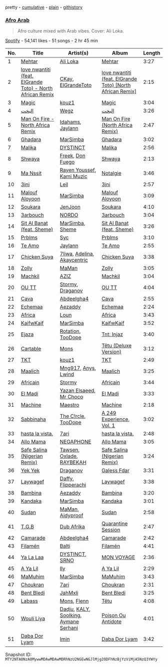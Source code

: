 pretty - [cumulative](/playlists/cumulative/37i9dQZF1DWSSgVr1ITJve.md) - [plain](/playlists/plain/37i9dQZF1DWSSgVr1ITJve) - [githistory](https://github.githistory.xyz/mackorone/spotify-playlist-archive/blob/main/playlists/plain/37i9dQZF1DWSSgVr1ITJve)

### [Afro Arab](https://open.spotify.com/playlist/37i9dQZF1DWSSgVr1ITJve)

> Afro culture mixed with Arab vibes\. Cover: Ali Loka.

[Spotify](https://open.spotify.com/user/spotify) - 54,141 likes - 51 songs - 2 hr 45 min

| No. | Title | Artist(s) | Album | Length |
|---|---|---|---|---|
| 1 | [Mehtar](https://open.spotify.com/track/0HOuIvqIhg8gmLSmh8tbOD) | [Ali Loka](https://open.spotify.com/artist/2llLuXpn4BLMUltSxkkcJ1) | [Mehtar](https://open.spotify.com/album/0JuLiEE1xg9UPf9M6KHqC7) | 3:27 |
| 2 | [love nwantiti \(feat\. ElGrande Toto\) \- North African Remix](https://open.spotify.com/track/1EYeZGTMCjV7uVey5fNWXM) | [CKay](https://open.spotify.com/artist/048LktY5zMnakWq7PTtFrz), [ElGrandeToto](https://open.spotify.com/artist/4BFLElxtBEdsdwGA1kHTsx) | [love nwantiti \(feat\. ElGrande Toto\) \[North African Remix\]](https://open.spotify.com/album/6Gyni4addCtIY57Cxulegg) | 2:15 |
| 3 | [Magic](https://open.spotify.com/track/6L1hnXrPSKAoOFmdOA8ANa) | [kouz1](https://open.spotify.com/artist/3siTsIx6IEreSUva7pVnZ8) | [Magic](https://open.spotify.com/album/1hAdTf1gymTuoTlBd2RQfA) | 3:04 |
| 4 | [البخت](https://open.spotify.com/track/5kdlxZ5skOYY3VK8RlfEIZ) | [Wegz](https://open.spotify.com/artist/4BKC2HOGEqtYz2Xbgp9N1q) | [البخت](https://open.spotify.com/album/5EvIl5WEwCtuWwQY66s5O5) | 3:26 |
| 5 | [Man On Fire \- North Africa Remix](https://open.spotify.com/track/416C8Z5XpYe3Bw6ARnFieF) | [Idahams](https://open.spotify.com/artist/6jPVueiSr0OHgVetuTuv5O), [Jaylann](https://open.spotify.com/artist/27vSXvM0Ht2xGwRUUwpBAg) | [Man On Fire \(North Africa Remix\)](https://open.spotify.com/album/3IdsPL40Zv0UQfWpCRoPtk) | 2:47 |
| 6 | [Ghadara](https://open.spotify.com/track/6v9jNH12jMdwX11d1Hjj4f) | [MarSimba](https://open.spotify.com/artist/04mOXDs7deriXMuchiI48W) | [Ghadara](https://open.spotify.com/album/12AoBSJdRUTki8mNWS6VOR) | 3:02 |
| 7 | [Malika](https://open.spotify.com/track/5zecrB7Yub6a6tHY3LFQq5) | [DYSTINCT](https://open.spotify.com/artist/1cKyknhftNKXCjMBd2hDrG) | [Malika](https://open.spotify.com/album/3uhcblhut5YjsCAt8XJKQ2) | 2:56 |
| 8 | [Shwaya](https://open.spotify.com/track/5icfspjoebfUNF7gBYY8r0) | [Freek](https://open.spotify.com/artist/3mDNOQ147emFZ8WK7Fa2nI), [Don Fuego](https://open.spotify.com/artist/1yMnbFn2UuiDitvAcvPen5) | [Shwaya](https://open.spotify.com/album/7JiO5q933nOd6of0iMOg55) | 2:13 |
| 9 | [Ma Nssit](https://open.spotify.com/track/1TV0wz0iAOiPMETEK8ywhl) | [Rayen Youssef](https://open.spotify.com/artist/3rN1K1PmBAEbbdg2sOP2Pk), [Kami Muzic](https://open.spotify.com/artist/7gwxgj3x9nJirsEwckTIms) | [Notalgie](https://open.spotify.com/album/6OqhouMSH01qp4CNl1VXYQ) | 3:46 |
| 10 | [3ini](https://open.spotify.com/track/2M1Xc54nz93rStrYVA3lzU) | [Leil](https://open.spotify.com/artist/1qSYFEqGFLFOACQJqebin3) | [3ini](https://open.spotify.com/album/7swsJlf5q3FSqn3MIQjQBa) | 2:57 |
| 11 | [Malouf Aloyoon](https://open.spotify.com/track/1iPfE8bCIqQWqkL1Pu6eN7) | [MarSimba](https://open.spotify.com/artist/04mOXDs7deriXMuchiI48W) | [Malouf Aloyoon](https://open.spotify.com/album/2Qb6m4mcj9PXwNBf7l0FI2) | 3:09 |
| 12 | [Soukara](https://open.spotify.com/track/4E9W5CF1SVwRrYX8xZ7H2x) | [JenJoon](https://open.spotify.com/artist/5EueujjeEpYjmaQbAuaetK) | [Soukara](https://open.spotify.com/album/0cdBTS4wd4T2k7Bwpw1eP0) | 4:10 |
| 13 | [3arbouch](https://open.spotify.com/track/01CJo2bZ28t0rtcWxmfGfw) | [NORDO](https://open.spotify.com/artist/44qTyRXwTktHVC0X1FGnJn) | [3arbouch](https://open.spotify.com/album/1xlz69ZMzryJjXvdJnpy0H) | 3:04 |
| 14 | [Sit Al Banat \(feat\. Sheme\)](https://open.spotify.com/track/6epkYhfZvmAYz6dbAgP2Jw) | [MarSimba](https://open.spotify.com/artist/04mOXDs7deriXMuchiI48W), [Sheme](https://open.spotify.com/artist/5XKKqryFZZpWO2oVEbBesD) | [Sit Al Banat \(feat\. Sheme\)](https://open.spotify.com/album/7gwGg3MoOvIUPe0kQ4lonz) | 3:26 |
| 15 | [Prblms](https://open.spotify.com/track/4Nm7SrYl6iaJ2wP1qLging) | [Syc](https://open.spotify.com/artist/6IayXElM5gfjgyWj9Ipbiu) | [Prblms](https://open.spotify.com/album/5ZbdbOFkiDW6puijGldPY5) | 3:10 |
| 16 | [Te Amo](https://open.spotify.com/track/2vzkvVC45Q5zZQm6WWoyfB) | [Jaylann](https://open.spotify.com/artist/27vSXvM0Ht2xGwRUUwpBAg) | [Te Amo](https://open.spotify.com/album/55tZQkSyOWHKFVjrn5dzU1) | 2:55 |
| 17 | [Chicken Suya](https://open.spotify.com/track/3JMLMptbTHOgpJgUIPtGm4) | [7liwa](https://open.spotify.com/artist/7fmcLXdUj5tVr806b7Uzt3), [Adelina](https://open.spotify.com/artist/12HPGkAcwXHo1Mqsh0iznm), [Akaycentric](https://open.spotify.com/artist/4WRW8rUNEHVtkRBFIopZRX) | [Chicken Suya](https://open.spotify.com/album/3ACdkkAHbDJL4XLgzGTYMN) | 3:38 |
| 18 | [Zolly](https://open.spotify.com/track/1z8YwyE42mqwSASmIfRPxM) | [MaMan](https://open.spotify.com/artist/4OGMVOTexmW4hEV4bZMX30) | [Zolly](https://open.spotify.com/album/1MCeFq71zfZWqHzlBAresm) | 3:05 |
| 19 | [Machkil](https://open.spotify.com/track/6goZXeNAQ5iz93sBryfnM5) | [AZIZ](https://open.spotify.com/artist/5H9SD8G9bzq2ki0zZIKD2b) | [Machkil](https://open.spotify.com/album/0zTEsPSiHwxXkI9AhPrGQF) | 3:04 |
| 20 | [OU TT](https://open.spotify.com/track/7JotlZMd14McnZK1WcIdYX) | [Stormy](https://open.spotify.com/artist/5Do9u0GoN4gFn6Nk8NGDhh), [Draganov](https://open.spotify.com/artist/2g8Pu5gVtDpkYGsP3RLepJ) | [OU TT](https://open.spotify.com/album/5UPztfSCllKM7sHwKcHL45) | 4:04 |
| 21 | [Cava](https://open.spotify.com/track/0b5kfpiTDnHLu4vjh240gW) | [Abdeelgha4](https://open.spotify.com/artist/714WB17jXnpvAmSRQJpYGv) | [Cava](https://open.spotify.com/album/0jg01ov7uPakGjnNftHvvT) | 2:55 |
| 22 | [Echemaa](https://open.spotify.com/track/779HmAwLrCbbPGQXaVXUsZ) | [Aezaddy](https://open.spotify.com/artist/2EKF1Ek1qKKDzYfeBq9Y3i) | [Echemaa](https://open.spotify.com/album/1M3mHlbXyEAwS3ygFxRDhS) | 2:24 |
| 23 | [Africa](https://open.spotify.com/track/2VQoGtt4uLmv5qTpei7BgB) | [Loun](https://open.spotify.com/artist/7owHrEghIYMf5fTVPPwkVB) | [Africa](https://open.spotify.com/album/1fAwh435ehVSq2uEuNJsZb) | 3:43 |
| 24 | [KaifwKaif](https://open.spotify.com/track/0Yshg5nqSx37wUIcnJZspZ) | [MarSimba](https://open.spotify.com/artist/04mOXDs7deriXMuchiI48W) | [KaifwKaif](https://open.spotify.com/album/5BChrGS1AszY05fG7v4uSm) | 3:52 |
| 25 | [Ejaza](https://open.spotify.com/track/5gZV4PSCLqcDVPklLfqmHk) | [Rotation](https://open.spotify.com/artist/3juZpBl6TvM4KdFKFRj4So), [TooDope](https://open.spotify.com/artist/7D0M64Ii5Iv83dlQ50PMnd) | [Tnt: Injaz](https://open.spotify.com/album/08nO4dVa88kyXFzL89vMVf) | 3:40 |
| 26 | [Cartable](https://open.spotify.com/track/0L1amLwBWnkKWJsNrOC2Y2) | [Mons](https://open.spotify.com/artist/7douYKOyzk9ZRvGFu9UOnm) | [Têtu \(Deluxe Version\)](https://open.spotify.com/album/57LaqfE51kDdWhhWtjfn71) | 3:12 |
| 27 | [TKT](https://open.spotify.com/track/2ET8K5jJLaCCRn7M6u2ExO) | [kouz1](https://open.spotify.com/artist/3siTsIx6IEreSUva7pVnZ8) | [TKT](https://open.spotify.com/album/3p7wvvIX1IdeCtuJ24aXiS) | 2:49 |
| 28 | [Maalich](https://open.spotify.com/track/0jUPTAe0FAHcxnWh90SysJ) | [Mng917](https://open.spotify.com/artist/2PcEZiroZNJhGwc7h2ou0V), [Anys](https://open.spotify.com/artist/1YjFEw5PirL57vHDoCMkhw), [Lwind](https://open.spotify.com/artist/7FKJkQg0IVsjN3r4m60rl9) | [Maalich](https://open.spotify.com/album/5UF4EOwp1LcK3kSx8KxEYX) | 3:25 |
| 29 | [Africain](https://open.spotify.com/track/2SUjVxW58Oof4jbBt8oe5c) | [Stormy](https://open.spotify.com/artist/5Do9u0GoN4gFn6Nk8NGDhh) | [Africain](https://open.spotify.com/album/0iRz9kDeFzcbXinRnk0jMh) | 3:44 |
| 30 | [El Madi](https://open.spotify.com/track/2nqE5xiKvAJgfKzDlA7Fk5) | [Yazan Elsaeed](https://open.spotify.com/artist/7a6aLOJH8iBCd0JSH78F4k), [Mr Choco](https://open.spotify.com/artist/6Gm8ZCNMGwbLcM5snYUr5v) | [El Madi](https://open.spotify.com/album/1vBQ92dp5JxEDDlckKfvRk) | 3:33 |
| 31 | [Machine](https://open.spotify.com/track/0sPSSoP7c0XA2amzNyMGCl) | [Maestro](https://open.spotify.com/artist/3AedzP6n5KkqwyseKI5XOF) | [Machine](https://open.spotify.com/album/3x7jdeopuJuMe3Z8yuiiwg) | 2:18 |
| 32 | [Sabbinaha](https://open.spotify.com/track/4q7MWhLldYu7gyXRoHax5g) | [The C!rcle](https://open.spotify.com/artist/0O2a7rwD6h8c5atrT84A5F), [TooDope](https://open.spotify.com/artist/7D0M64Ii5Iv83dlQ50PMnd) | [A 249 Experience, Vol\. 1](https://open.spotify.com/album/5aPoFtmnkmYctV1f1vlVfI) | 3:02 |
| 33 | [hasta la vista.](https://open.spotify.com/track/3uwmEuilZP6sA0TLLNxd9x) | [7ari](https://open.spotify.com/artist/292jMVlKq180yzi8WRaVU6) | [hasta la vista.](https://open.spotify.com/album/6eOrS43L3EuwK6ZmFYRt1W) | 2:48 |
| 34 | [Allo Mama](https://open.spotify.com/track/0X3j7PKZYinokK4csqWKdZ) | [NEGAPHONE](https://open.spotify.com/artist/3Sfm2ZwC8k4XhMMJpP4hgM) | [Allo Mama](https://open.spotify.com/album/4eInwPKDlzgMU0c9s90UdV) | 3:05 |
| 35 | [Safe Salina \(Nigerian Remix\)](https://open.spotify.com/track/1d73hFKVz2vvTMxLvqqzjx) | [Tawsen](https://open.spotify.com/artist/76wDwepIombkHCdm0kas1h), [Oxlade](https://open.spotify.com/artist/3WTrdbZU99dgTtt3ZkyamT), [RAYBEKAH](https://open.spotify.com/artist/5xiO5aB50qkMfgUyDNpFYk) | [Safe Salina \(Nigerian Remix\)](https://open.spotify.com/album/1AMww3MQURWSVPEiqGQEg4) | 3:24 |
| 36 | [Yek Yek](https://open.spotify.com/track/4FurrzPajAoNGcY4P3pu2W) | [Draganov](https://open.spotify.com/artist/2g8Pu5gVtDpkYGsP3RLepJ) | [Galess Fdar](https://open.spotify.com/album/3YB8Ew2pmNCUP7QA9FVCau) | 3:31 |
| 37 | [Laywagef](https://open.spotify.com/track/5OP2tICFk99PTkih5jIKq5) | [Daffy](https://open.spotify.com/artist/1riWTPKcSkoy6FkEqs1ohC), [Flipperachi](https://open.spotify.com/artist/7lPCTAKDofGUQgXGonMrKd) | [Laywagef](https://open.spotify.com/album/0c6EvBCiPrnrmEplS56NBW) | 3:38 |
| 38 | [Bambina](https://open.spotify.com/track/7GRkUt2D8RZJVn8uWVpa9o) | [Aezaddy](https://open.spotify.com/artist/2EKF1Ek1qKKDzYfeBq9Y3i) | [Bambina](https://open.spotify.com/album/6pVwkIiwNhL0Vd3auyMEjj) | 3:20 |
| 39 | [Kandaka](https://open.spotify.com/track/7GiLIZ1JNiq2EAzlI5pNXM) | [MarSimba](https://open.spotify.com/artist/04mOXDs7deriXMuchiI48W) | [Kandaka](https://open.spotify.com/album/3HWMN3fMzjLCmHlbJYybdH) | 3:01 |
| 40 | [Sudan](https://open.spotify.com/track/7M7e7aCLu2dhbMzEHL1aVO) | [MaMan](https://open.spotify.com/artist/4OGMVOTexmW4hEV4bZMX30), [Aidyproof](https://open.spotify.com/artist/7uzLUplPMKoZZ8ZC5XoeIN) | [Sudan](https://open.spotify.com/album/2qCIMTuoQUvvLHss2eZxUj) | 2:58 |
| 41 | [T.G.B](https://open.spotify.com/track/3Bp2O0LofCjPLQHmFSJvo3) | [Dub Afrika](https://open.spotify.com/artist/3Ygncis5SCdY1uk31LZam6) | [Quarantine Session](https://open.spotify.com/album/4HHkBLxoKHxY956qTb0sOi) | 2:47 |
| 42 | [Camarade](https://open.spotify.com/track/0CfObNLYtMjLl48C6mas3e) | [Abdeelgha4](https://open.spotify.com/artist/714WB17jXnpvAmSRQJpYGv) | [Camarade](https://open.spotify.com/album/793etT1bYUi0QuQYKaXwjq) | 2:42 |
| 43 | [Filamén](https://open.spotify.com/track/2jz4XbBHonx48cyTgvcBt5) | [Balti](https://open.spotify.com/artist/4cgw3nEf6uOQ2NqHwSXErR) | [Filamén](https://open.spotify.com/album/7sWnujOhwvK7E3o4Xgay9l) | 4:41 |
| 44 | [Ya La Laa](https://open.spotify.com/track/0cZ8ZtPjzOkFet9pGd7kxL) | [DYSTINCT](https://open.spotify.com/artist/1cKyknhftNKXCjMBd2hDrG), [SRNO](https://open.spotify.com/artist/0Kwf0zcciIFGLCKiqNcO6Q) | [MON VOYAGE](https://open.spotify.com/album/4tCCEyA2VMRbda3WAsMAqy) | 2:36 |
| 45 | [A Ya Lil](https://open.spotify.com/track/1nRjVOFLduo55lFamOinIy) | [Ily](https://open.spotify.com/artist/5GKXGt2OyYH2Lw5GpPM8fa) | [A Ya Lil](https://open.spotify.com/album/6HyMqrphwTj72BhRE91Wmg) | 2:29 |
| 46 | [MaMuhim](https://open.spotify.com/track/7fUlWvzlUIr3ijziHXtnlM) | [MarSimba](https://open.spotify.com/artist/04mOXDs7deriXMuchiI48W) | [MaMuhim](https://open.spotify.com/album/2Dc6X5SdB6Bl5dCaGAAve1) | 3:43 |
| 47 | [Choukran](https://open.spotify.com/track/1enHUv9ixGD38Tw2lmPxZU) | [7ari](https://open.spotify.com/artist/292jMVlKq180yzi8WRaVU6) | [Choukran](https://open.spotify.com/album/5AjLG2qjqLjgv7UsLqRRXc) | 2:31 |
| 48 | [Bent Bledi](https://open.spotify.com/track/6pmfgLXdjDGh7yZNJm9UzE) | [JahMxli](https://open.spotify.com/artist/7M7zf29Oe6dQh3xmAk2DlN) | [Bent Bledi](https://open.spotify.com/album/7fGghF4qh710J4MH17PkdD) | 3:25 |
| 49 | [Labass](https://open.spotify.com/track/3jROBCnXC1dGpHaPKOVEyu) | [Mons](https://open.spotify.com/artist/7douYKOyzk9ZRvGFu9UOnm), [Flenn](https://open.spotify.com/artist/66OYzK2q18j4EVdMqRtf6L) | [Têtu](https://open.spotify.com/album/3INxB4MNa1Kiw3OGaF4D5k) | 4:08 |
| 50 | [Wouli Liya](https://open.spotify.com/track/1p3pNSpRB88Dn6w0DQGQXr) | [Dadju](https://open.spotify.com/artist/4sbXXFzEWJY2zsZjelerjX), [KALY](https://open.spotify.com/artist/0eRtInepLNyuZsho3EonUS), [Soolking](https://open.spotify.com/artist/0GgY7hjMoGDsX8ZDe2mwds), [Aymane Serhani](https://open.spotify.com/artist/2EAzv92ciNtTm5DkGSYXH2) | [Poison Ou Antidote](https://open.spotify.com/album/6FsbmqiFXF87zjPSl4VX2k) | 4:01 |
| 51 | [Daba Dor Lyam](https://open.spotify.com/track/6buWpyhPbG548hIFSLWl6f) | [Imin](https://open.spotify.com/artist/0z8woBkNEdy6w2mCIJBgrM) | [Daba Dor Lyam](https://open.spotify.com/album/4aAxNTyg1941owSY3NCwXk) | 3:42 |

Snapshot ID: `MTY2NTA0NzA0MywwMDAwMDAwMDRhNzU2NGEwNGJlMjg2ODFhNzBjYzViMjA5NzQ3YWYy`
